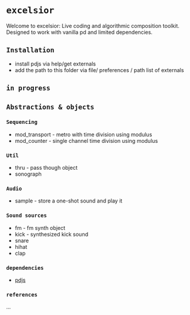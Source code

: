 # `excelsior`

Welcome to excelsior: Live coding and algorithmic composition toolkit. Designed to work with vanilla pd and limited dependencies.

## `Installation`

* install pdjs via help/get externals
* add the path to this folder via file/ preferences / path list of externals

## `in progress`

## `Abstractions & objects`

### `Sequencing` 

* mod_transport - metro with time division using modulus
* mod_counter - single channel time division using modulus

### `Util`

* thru - pass though object
* sonograph

### `Audio`

* sample - store a one-shot sound and play it

### `Sound sources`

* fm - fm synth object
* kick - synthesized kick sound
* snare
* hihat
* clap

### `dependencies`

* [pdjs](https://github.com/mganss/pdjs)

### `references`

...

